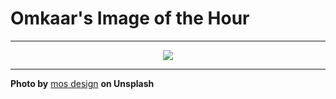 # Omkaar's Image of the Hour

---

<div align="center">

<a href="https://unsplash.com/photos/a-vibrant-japanese-street-scene-at-night-XMAbH81gUbQ">
  <img src="https://images.unsplash.com/photo-1746150361967-7c20603d25cd?crop=entropy&cs=tinysrgb&fit=max&fm=jpg&ixid=M3w3NjA2Nzh8MHwxfHJhbmRvbXx8fHx8fHx8fDE3NTAyNDA4MDB8&ixlib=rb-4.1.0&q=80&w=1080" style="max-width:100%; height:auto;">
</a>



</div>

---

**Photo by** [mos design](https://unsplash.com/@mosdesign) **on Unsplash**
